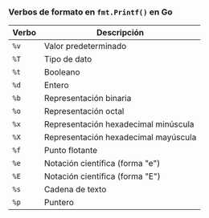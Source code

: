 ### Verbos de formato en `fmt.Printf()` en Go

| Verbo | Descripción                          |
| ----- | ------------------------------------ |
| `%v`  | Valor predeterminado                 |
| `%T`  | Tipo de dato                         |
| `%t`  | Booleano                             |
| `%d`  | Entero                               |
| `%b`  | Representación binaria               |
| `%o`  | Representación octal                 |
| `%x`  | Representación hexadecimal minúscula |
| `%X`  | Representación hexadecimal mayúscula |
| `%f`  | Punto flotante                       |
| `%e`  | Notación científica (forma "e")      |
| `%E`  | Notación científica (forma "E")      |
| `%s`  | Cadena de texto                      |
| `%p`  | Puntero                              |
